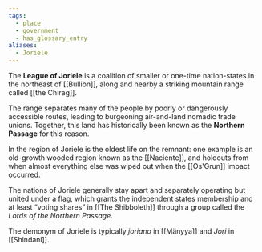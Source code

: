 ```yaml
---
tags:
  - place
  - government
  - has_glossary_entry
aliases:
  - Joriele
---
```

The **League of Joriele** is a coalition of smaller or one-time nation-states in the northeast of [[Bullion]], along and nearby a striking mountain range called [[the Chirag]]. 

The range separates many of the people by poorly or dangerously accessible routes, leading to burgeoning air-and-land nomadic trade unions. Together, this land has historically been known as the **Northern Passage** for this reason.

In the region of Joriele is the oldest life on the remnant: one example is an old-growth wooded region known as the [[Naciente]], and holdouts from when almost everything else was wiped out when the [[Os'Grun]] impact occurred. 

The nations of Joriele generally stay apart and separately operating but united under a flag, which grants the independent states membership and at least “voting shares” in [[The Shibboleth]] through a group called the _Lords of the Northern Passage_. 

The demonym of Joriele is typically *joriano* in [[Mänyya]] and *Jori* in [[Shindani]].